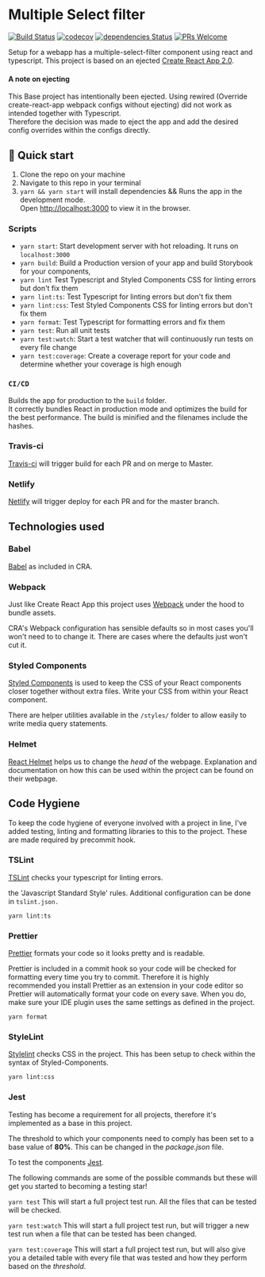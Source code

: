 # Multiple Select filter

[![Build Status](https://travis-ci.org/AhmadKabakibi/search-items.svg?branch=master)](https://travis-ci.org/AhmadKabakibi/search-items)
[![codecov](https://codecov.io/gh/AhmadKabakibi/search-items/branch/master/graph/badge.svg)](https://codecov.io/gh/AhmadKabakibi/search-items)
[![dependencies Status](https://david-dm.org/AhmadKabakibi/search-items/status.svg)](https://david-dm.org/AhmadKabakibi/search-items)
[![PRs Welcome](https://img.shields.io/badge/PRs-welcome-brightgreen.svg)]()

Setup for a webapp has a multiple-select-filter component using react and typescript.
This project is based on an ejected [Create React App 2.0](https://github.com/facebookincubator/create-react-app).

#### A note on ejecting

This Base project has intentionally been ejected. Using rewired (Override create-react-app webpack configs without ejecting) did not work as intended together with Typescript.<br> Therefore the decision was made to eject the app and add the desired config overrides within the configs directly.

## 🚀 Quick start

1. Clone the repo on your machine
2. Navigate to this repo in your terminal
3. `yarn && yarn start` will install dependencies && Runs the app in the development mode.<br>
Open [http://localhost:3000](http://localhost:3000) to view it in the browser.

### Scripts

- `yarn start`: Start development server with hot reloading. It runs on `localhost:3000`
- `yarn build`: Build a Production version of your app and build Storybook for your components,
- `yarn lint` Test Typescript and Styled Components CSS for linting errors but don't fix them
- `yarn lint:ts`: Test Typescript for linting errors but don't fix them
- `yarn lint:css`: Test Styled Components CSS for linting errors but don't fix them
- `yarn format`: Test Typescript for formatting errors and fix them
- `yarn test`: Run all unit tests
- `yarn test:watch`: Start a test watcher that will continuously run tests on every file change
- `yarn test:coverage`: Create a coverage report for your code and determine whether your coverage is high enough


### `CI/CD`

Builds the app for production to the `build` folder.<br>
It correctly bundles React in production mode and optimizes the build for the best performance.
The build is minified and the filenames include the hashes.<br>

### Travis-ci

[Travis-ci](https://travis-ci.org/) will trigger build for each PR and on merge to Master.

### Netlify

[Netlify](https://www.netlify.com) will trigger deploy for each PR and for the master branch.



## Technologies used

### Babel

[Babel](https://babeljs.io/) as included in CRA.

### Webpack

Just like Create React App this project uses [Webpack](https://webpack.js.org/) under the hood to bundle assets.

CRA's Webpack configuration has sensible defaults so in most cases you'll won't need to to change it. There are cases where the defaults just won't cut it.

### Styled Components

[Styled Components](https://www.styled-components.com/) is used to keep the CSS of your React components closer together without extra files. Write your CSS from within your React component.

There are helper utilities available in the `/styles/` folder to allow easily to write media query statements.

### Helmet

[React Helmet](https://github.com/nfl/react-helmet) helps us to change the _head_ of the webpage. Explanation and documentation on how this can be used within the project can be found on their webpage.

## Code Hygiene

To keep the code hygiene of everyone involved with a project in line, I've added testing, linting and formatting libraries to this to the project. These are made required by precommit hook.

### TSLint

[TSLint](https://palantir.github.io/tslint/) checks your typescript for linting errors.

the 'Javascript Standard Style' rules. Additional configuration can be done in `tslint.json.`

`yarn lint:ts`

### Prettier

[Prettier](https://prettier.io/) formats your code so it looks pretty and is readable.

Prettier is included in a commit hook so your code will be checked for formatting every time you try to commit. Therefore it is highly recommended you install Prettier as an extension in your code editor so Prettier will automatically format your code on every save. When you do, make sure your IDE plugin uses the same settings as defined in the project.

`yarn format`

### StyleLint

[Stylelint](https://stylelint.io/) checks CSS in the project. This has been setup to check within the syntax of Styled-Components.

`yarn lint:css`

### Jest

Testing has become a requirement for all projects, therefore it's implemented as a base in this project.

The threshold to which your components need to comply has been set to a base value of **80%**. This can be changed in the _package.json_ file.

To test the components [Jest](https://facebook.github.io/jest/).

The following commands are some of the possible commands but these will get you started to becoming a testing star!

`yarn test`
This will start a full project test run. All the files that can be tested will be checked.

`yarn test:watch`
This will start a full project test run, but will trigger a new test run when a file that can be tested has been changed.

`yarn test:coverage`
This will start a full project test run, but will also give you a detailed table with every file that was tested and how they perform based on the _threshold_.

